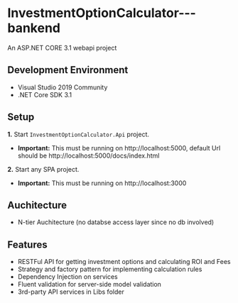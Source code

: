 
# InvestmentOptionCalculator---bankend
An ASP.NET CORE 3.1 webapi project

## Development Environment
- Visual Studio 2019 Community
- .NET Core SDK 3.1

## Setup

**1.** Start `InvestmentOptionCalculator.Api` project.
  - **Important:** This must be running on http://localhost:5000, default Url should be http://localhost:5000/docs/index.html

**2.** Start any SPA project.
  - **Important:** This must be running on http://localhost:3000
  

## Auchitecture 
- N-tier Auchitecture (no databse access layer since no db involved)

## Features
- RESTFul API for getting investment options and calculating ROI and Fees 
- Strategy and factory pattern for implementing calculation rules
- Dependency Injection on services
- Fluent validation for server-side model validation
- 3rd-party API services in Libs folder
 



